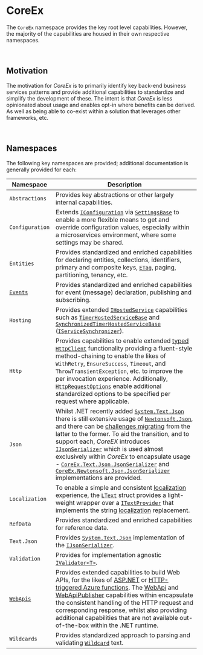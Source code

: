 ﻿# CoreEx

The `CoreEx` namespace provides the key root level capabilities. However, the majority of the capabilities are housed in their own respective namespaces. 

<br/>

## Motivation

The motivation for _CoreEx_ is to primarily identify key back-end business services patterns and provide additional capabilities to standardize and simplify the development of these. The intent is that _CoreEx_ is less opinionated about usage and enables opt-in where benefits can be derived. As well as being able to co-exist within a solution that leverages other frameworks, etc.

<br/>

## Namespaces

The following key namespaces are provided; additional documentation is generally provided for each:

Namespace | Description
-|-
`Abstractions` | Provides key abstractions or other largely internal capabilities.
`Configuration` | Extends [`IConfiguration`](https://docs.microsoft.com/en-us/dotnet/api/microsoft.extensions.configuration.iconfiguration) via [`SettingsBase`](./Configuration/SettingsBase.cs) to enable a more flexible means to get and override configuration values, especially within a microservices environment, where some settings may be shared.
`Entities` | Provides standardized and enriched capabilities for declaring entities, collections, identifiers, primary and composite keys, [`ETag`](https://developer.mozilla.org/en-US/docs/Web/HTTP/Headers/ETag), paging, partitioning, tenancy, etc.
[`Events`](./Events) | Provides standardized and enriched capabilities for event (message) declaration, publishing and subscribing.
`Hosting` | Provides extended [`IHostedService`](https://docs.microsoft.com/en-us/dotnet/api/microsoft.extensions.hosting.ihostedservice) capabilities such as [`TimerHostedServiceBase`](./Hosting/TimerHostedServiceBase.cs) and [`SynchronizedTimerHostedServiceBase`](./Hosting/SynchronizedTimerHostedServiceBase.cs) ([`IServiceSynchronizer`](./Hosting/IServiceSynchronizer.cs)).
`Http` | Provides capabilities to enable extended [typed](https://docs.microsoft.com/en-us/aspnet/core/fundamentals/http-requests) [`HttpClient`](./Http/TypedHttpClientBaseT.cs) functionality providing a fluent-style method-chaining to enable the likes of `WithRetry`, `EnsureSuccess`, `Timeout`, and `ThrowTransientException`, etc. to improve the per invocation experience. Additionally, [`HttpRequestOptions`](./Http/HttpRequestOptions.cs) enable additional standardized options to be specified per request where applicable.
`Json` | Whilst .NET recently added [`System.Text.Json`](https://docs.microsoft.com/en-us/dotnet/api/system.text.json) there is still extensive usage of [`Newtonsoft.Json`](https://www.newtonsoft.com/json), and there can be [challenges migrating](https://docs.microsoft.com/en-us/dotnet/standard/serialization/system-text-json-migrate-from-newtonsoft-how-to) from the latter to the former. To aid the transition, and to support each, _CoreEX_ introduces [`IJsonSerializer`](./Json/IJsonSerializer.cs) which is used almost exclusively within _CoreEx_ to encapsulate usage -  [`CoreEx.Text.Json.JsonSerializer`](./Text/Json/JsonSerializer.cs) and [`CoreEx.Newtonsoft.Json.JsonSerializer`](../CoreEx.Newtonsoft/Json/JsonSerializer.cs) implementations are provided.
`Localization` | To enable a simple and consistent [localization](https://docs.microsoft.com/en-us/dotnet/core/extensions/globalization-and-localization) experience, the [`LText`](./Localization/LText.cs) struct provides a light-weight wrapper over a [`ITextProvider`](./Localization/ITextProvider.cs) that implements the string [localization](https://docs.microsoft.com/en-us/dotnet/core/extensions/localization) replacement. 
`RefData` | Provides standardized and enriched capabilities for reference data.
`Text.Json` | Provides [`System.Text.Json`](https://docs.microsoft.com/en-us/dotnet/api/system.text.json) implementation of the [`IJsonSerializer`](./Json/IJsonSerializer.cs).
`Validation` | Provides for implementation agnostic [`IValidator<T>`](./Validation/IValidatorT.cs).
[`WebApis`](./WebApis) | Provides extended capabilities to build Web APIs, for the likes of [ASP.NET](https://dotnet.microsoft.com/en-us/apps/aspnet/apis) or [HTTP-triggered Azure functions](https://docs.microsoft.com/en-us/azure/azure-functions/functions-bindings-http-webhook-trigger). The [WebApi](./WebApis/WebApi.cs) and [WebApiPublisher](./WebApis/WebApiPublisher.cs) capabilities within encapsulate the consistent handling of the HTTP request and corresponding response, whilst also providing additional capabilities that are not available out-of-the-box within the .NET runtime.
`Wildcards` | Provides standardized approach to parsing and validating [`Wildcard`](./Wildcards/Wildcard.cs) text. 

<br/>